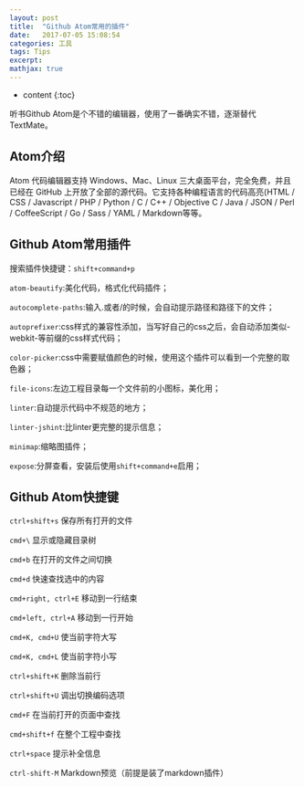 ```yaml
---
layout: post
title:  "Github Atom常用的插件"
date:   2017-07-05 15:08:54
categories: 工具
tags: Tips
excerpt:
mathjax: true
---
```

* content
{:toc}

听书Github Atom是个不错的编辑器，使用了一番确实不错，逐渐替代TextMate。

## Atom介绍

Atom 代码编辑器支持 Windows、Mac、Linux 三大桌面平台，完全免费，并且已经在 GitHub 上开放了全部的源代码。它支持各种编程语言的代码高亮(HTML / CSS / Javascript / PHP / Python / C / C++ / Objective C / Java / JSON / Perl / CoffeeScript / Go / Sass / YAML / Markdown等等。

## Github Atom常用插件

搜索插件快捷键：`shift+command+p`

`atom-beautify`:美化代码，格式化代码插件；

`autocomplete-paths`:输入.或者/的时候，会自动提示路径和路径下的文件；

`autoprefixer`:css样式的兼容性添加，当写好自己的css之后，会自动添加类似-webkit-等前缀的css样式代码；

`color-picker`:css中需要赋值颜色的时候，使用这个插件可以看到一个完整的取色器；

`file-icons`:左边工程目录每一个文件前的小图标，美化用；

`linter`:自动提示代码中不规范的地方；

`linter-jshint`:比linter更完整的提示信息；

`minimap`:缩略图插件；

`expose`:分屏查看，安装后使用`shift+command+e`启用；

## Github Atom快捷键

`ctrl+shift+s` 保存所有打开的文件

`cmd+\` 显示或隐藏目录树

`cmd+b` 在打开的文件之间切换

`cmd+d` 快速查找选中的内容

`cmd+right, ctrl+E` 移动到一行结束

`cmd+left, ctrl+A` 移动到一行开始

`cmd+K, cmd+U` 使当前字符大写

`cmd+K, cmd+L` 使当前字符小写

`ctrl+shift+K` 删除当前行

`ctrl+shift+U` 调出切换编码选项

`cmd+F` 在当前打开的页面中查找

`cmd+shift+f` 在整个工程中查找

`ctrl+space` 提示补全信息

`ctrl-shift-M` Markdown预览（前提是装了markdown插件）
